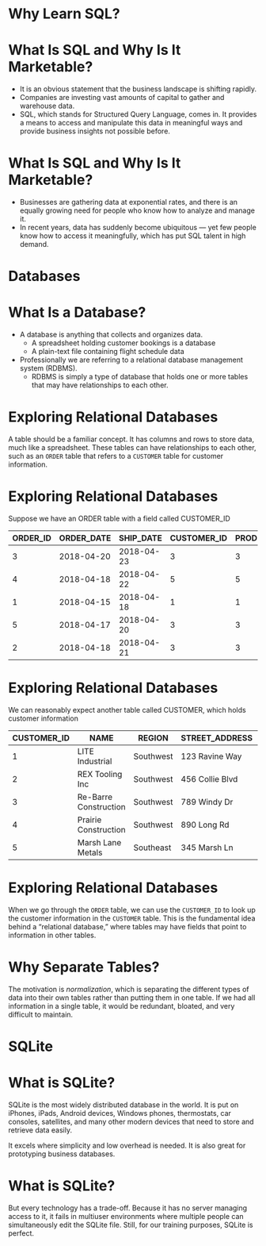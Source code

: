 # Why Learn SQL?



# What Is SQL and Why Is It Marketable?

- It is an obvious statement that the business landscape is shifting rapidly.
- Companies are investing vast amounts of capital to gather and warehouse data.
- SQL, which stands for Structured Query Language, comes in. It provides a means to access and manipulate this data in meaningful ways and provide business insights not possible before.



# What Is SQL and Why Is It Marketable?

- Businesses are gathering data at exponential rates, and there is an equally growing need for people who know how to analyze and manage it.
- In recent years, data has suddenly become ubiquitous — yet few people know how to access it meaningfully, which has put SQL talent in high demand.



# Databases



# What Is a Database?

- A database is anything that collects and organizes data.
  - A spreadsheet holding customer bookings is a database
  - A plain-text file containing flight schedule data
- Professionally we are referring to a relational database management system (RDBMS).
  - RDBMS is simply a type of database that holds one or more tables that may have relationships to each other.



# Exploring Relational Databases

A table should be a familiar concept. It has columns and rows to store data, much like a spreadsheet. These tables can have relationships to each other, such as an `ORDER` table that refers to a `CUSTOMER` table for customer information.



# Exploring Relational Databases

Suppose we have an ORDER table with a field called CUSTOMER_ID


| ORDER_ID | ORDER_DATE | SHIP_DATE  | CUSTOMER_ID | PRODUCT_ID | ORDER_QTY | SHIPPED |
|----------|------------|------------|-------------|------------|-----------|---------|
| 3        | 2018-04-20 | 2018-04-23 | 3           | 3          | 300       | false   |
| 4        | 2018-04-18 | 2018-04-22 | 5           | 5          | 375       | false   |
| 1        | 2018-04-15 | 2018-04-18 | 1           | 1          | 450       | false   |
| 5        | 2018-04-17 | 2018-04-20 | 3           | 3          | 500       | false   |
| 2        | 2018-04-18 | 2018-04-21 | 3           | 3          | 600       | false   |



# Exploring Relational Databases

We can reasonably expect another table called CUSTOMER, which holds customer information

| CUSTOMER_ID | NAME                  | REGION    | STREET_ADDRESS  | CITY     | STATE | ZIP   |
|-------------|-----------------------|-----------|-----------------|----------|-------|-------|
| 1           | LITE Industrial       | Southwest | 123 Ravine Way  | Irving   | TX    | 75014 |
| 2           | REX Tooling Inc       | Southwest | 456 Collie Blvd | Dallas   | TX    | 75201 |
| 3           | Re-Barre Construction | Southwest | 789 Windy Dr    | Irving   | TX    | 75032 |
| 4           | Prairie Construction  | Southwest | 890 Long Rd     | Moore    | OK    | 62104 |
| 5           | Marsh Lane Metals     | Southeast | 345 Marsh Ln    | Avondale | LA    | 79782 |



# Exploring Relational Databases

When we go through the `ORDER` table, we can use the `CUSTOMER_ID` to look up the customer information in the `CUSTOMER` table. This is the fundamental idea behind a “relational database,” where tables may have fields that point to information in other tables.



# Why Separate Tables?

The motivation is _normalization_, which is separating the different types of data into their own tables rather than putting them in one table. If we had all information in a single table, it would be redundant, bloated, and very difficult to maintain.


# SQLite
# What is SQLite?

SQLite is the most widely distributed database in the world. It is put on iPhones, iPads, Android devices, Windows phones, thermostats, car consoles, satellites, and many other modern devices that need to store and retrieve data easily.

It excels where simplicity and low overhead is needed. It is also great for prototyping business databases.



# What is SQLite?

But every technology has a trade-off. Because it has no server managing access to it, it fails in multiuser environments where multiple people can simultaneously edit the SQLite file. Still, for our training purposes, SQLite is perfect.


